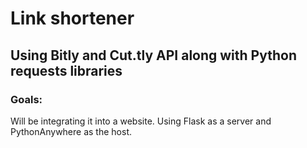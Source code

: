 # Link shortener
## Using Bitly and Cut.tly API along with Python requests libraries
### Goals:
Will be integrating it into a website. Using Flask as a server and PythonAnywhere as the host. 
